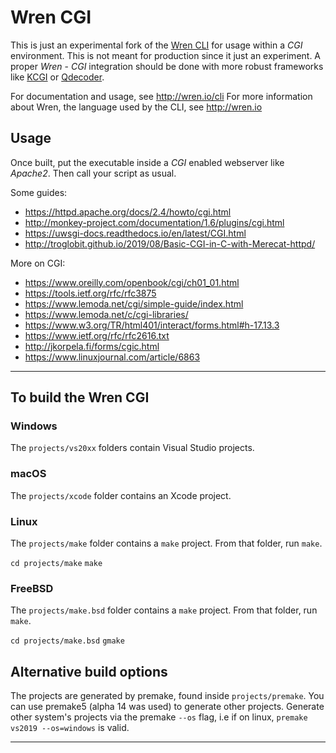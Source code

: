 # Wren CGI

This is just an experimental fork of the [Wren CLI](http://wren.io/cli) for usage within a _CGI_
environment. This is not meant for production since it just an experiment.
A proper _Wren_ - _CGI_ integration should be done with more robust frameworks like
[KCGI](https://github.com/kristapsdz/kcgi) or [Qdecoder](https://github.com/wolkykim/qdecoder).

For documentation and usage, see http://wren.io/cli
For more information about Wren, the language used by the CLI, see http://wren.io

## Usage

Once built, put the executable inside a _CGI_ enabled webserver like _Apache2_.
Then call your script as usual.

Some guides:

- https://httpd.apache.org/docs/2.4/howto/cgi.html
- http://monkey-project.com/documentation/1.6/plugins/cgi.html
- https://uwsgi-docs.readthedocs.io/en/latest/CGI.html
- http://troglobit.github.io/2019/08/Basic-CGI-in-C-with-Merecat-httpd/

More on CGI:

- https://www.oreilly.com/openbook/cgi/ch01_01.html
- https://tools.ietf.org/rfc/rfc3875
- https://www.lemoda.net/cgi/simple-guide/index.html
- https://www.lemoda.net/c/cgi-libraries/
- https://www.w3.org/TR/html401/interact/forms.html#h-17.13.3
- https://www.ietf.org/rfc/rfc2616.txt
- http://jkorpela.fi/forms/cgic.html
- https://www.linuxjournal.com/article/6863

---

## To build the Wren CGI

### Windows

The `projects/vs20xx` folders contain Visual Studio projects.

### macOS

The `projects/xcode` folder contains an Xcode project.

### Linux

The `projects/make` folder contains a `make` project.
From that folder, run `make`.

`cd projects/make`
`make`

### FreeBSD

The `projects/make.bsd` folder contains a `make` project.
From that folder, run `make`.

`cd projects/make.bsd`
`gmake`

## Alternative build options

The projects are generated by premake, found inside `projects/premake`.
You can use premake5 (alpha 14 was used) to generate other projects.
Generate other system's projects via the premake `--os` flag,
i.e if on linux, `premake vs2019 --os=windows` is valid.

---



